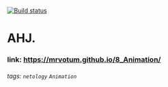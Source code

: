 [![Build status](https://ci.appveyor.com/api/projects/status/vw9148lu31pi799s?svg=true)](https://ci.appveyor.com/project/mrvotum/8-animation)

# AHJ.

### link: https://mrvotum.github.io/8_Animation/

###### tags: `netology` `Animation`
